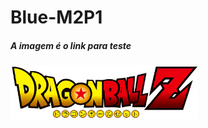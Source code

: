 # Blue-M2P1

##### A imagem é o link para teste

<div>
  <a href="https://santos95mat.github.io/Blue-M2P1/" target="_blank">
    <img style="width: 300px;" src="./assets/img/logo.png" alt="DragonBall - Evolutions">
  </a>
</div>
